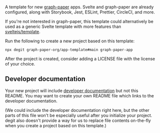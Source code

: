 A template for new [graph-paper](https://github.com/graph-paper-org/graph-paper)
apps. Svelte and graph-paper are already configured, along with Storybook, Jest,
ESLint, Prettier, CircleCI, and more.

If you're not interested in graph-paper, this template could alternatively be
used as a generic Svelte template with more features than
[sveltejs/template](https://github.com/sveltejs/template).

Run the following to create a new project based on this template:

```
npx degit graph-paper-org/app-template#main graph-paper-app
```

After the project is created, consider adding a LICENSE file with the license of
your choice.

## Developer documentation

Your new project will include [developer documentation](docs/development.md) but
not this README. You may want to create your own README file which links to the
developer documentation.

(We could include the developer documentation right here, but the other parts of
this file won't be especially useful after you initialize your project. degit
also doesn't provide a way for us to replace file contents on-the-fly when you
create a project based on this template.)
